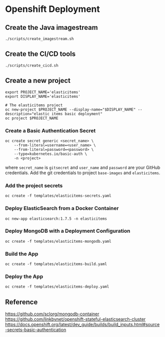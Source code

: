 # Openshift Deployment

## Create the Java imagestream

    ./scripts/create_imagestream.sh

## Create the CI/CD tools

    ./scripts/create_cicd.sh

## Create a new project

    export PROJECT_NAME='elasticitems'
    export DISPLAY_NAME='elasticitems'
    
    # The elasticitems project
    oc new-project $PROJECT_NAME --display-name="$DISPLAY_NAME" --description="elastic items basic deployment"
    oc project $PROJECT_NAME


### Create a Basic Authentication Secret

    oc create secret generic <secret_name> \
        --from-literal=username=<user_name> \
        --from-literal=password=<password> \
        --type=kubernetes.io/basic-auth \
        -n <project>

where `secret_name` is `gitsecret` and `user_name` and `password` are your GitHub credentials. Add the git credentials to
project `base-images` and `elasticitems`.

### Add the project secrets

    oc create -f templates/elasticitems-secrets.yaml

### Deploy ElasticSearch from a Docker Container

    oc new-app elasticsearch:1.7.5 -n elasticitems

### Deploy MongoDB with a Deployment Configuration

    oc create -f templates/elasticitems-mongodb.yaml
    
### Build the App

    oc create -f templates/elasticitems-build.yaml

### Deploy the App

    oc create -f templates/elasticitems-deploy.yaml


## Reference

https://github.com/sclorg/mongodb-container
https://github.com/linkbynet/openshift-stateful-elasticsearch-cluster
https://docs.openshift.org/latest/dev_guide/builds/build_inputs.html#source-secrets-basic-authentication
